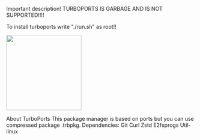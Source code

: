 Important description!
TURBOPORTS IS GARBAGE AND IS NOT SUPPORTED!!!!

To install turboports write "./run.sh" as root!!

<img src="https://user-images.githubusercontent.com/81317803/217645688-2ae2629a-367c-4e0d-893f-95da2d702437.png" width="200" />

About TurboPorts
This package manager is based on ports but you can use compressed package .trbpkg. Dependencies:
      Git Curl Zstd E2fsprogs Util-linux
